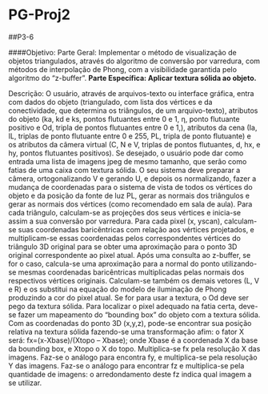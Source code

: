 # PG-Proj2
##P3-6

####Objetivo:
Parte Geral: Implementar o método de visualização de objetos triangulados, através do algoritmo de conversão por varredura, com métodos de interpolação de Phong, com a visibilidade garantida pelo algoritmo do “z-buffer”.
<b>Parte Específica: Aplicar textura sólida ao objeto.</b>

Descrição: O usuário, através de arquivos-texto ou interface gráfica, entra com dados do objeto (triangulado, com lista dos vértices e da conectividade, que determina os triângulos, de um arquivo-texto), atributos do objeto (ka, kd e ks, pontos flutuantes entre 0 e 1, η, ponto flutuante positivo e Od, tripla de pontos flutuantes entre 0 e 1,), atributos da cena (Ia, IL, triplas de ponto flutuante entre 0 e 255, PL, tripla de ponto flutuante) e os atributos da câmera virtual (C, N e V, triplas de pontos flutuantes, d, hx, e hy, pontos flutuantes positivos). Se desejado, o usuário pode dar como entrada uma lista de imagens jpeg de mesmo tamanho, que serão como fatias de uma caixa com textura sólida. O seu sistema deve preparar a câmera, ortogonalizando V e gerando U, e depois os normalizando, fazer a mudança de coordenadas para o sistema de vista de todos os vértices do objeto e da posição da fonte de luz PL, gerar as normais dos triângulos e gerar as normais dos vértices (como recomendado em sala de aula). Para cada triângulo, calculam-se as projeções dos seus vértices e inicia-se assim a sua conversão por varredura. Para cada pixel (x, yscan), calculam-se suas coordenadas baricêntricas com relação aos vértices projetados, e multiplicam-se essas coordenadas pelos correspondentes vértices do triângulo 3D original para se obter uma aproximação para o ponto 3D original correspondente ao pixel atual. Após uma consulta ao z-buffer, se for o caso, calcula-se uma aproximação para a normal do ponto utilizando-se mesmas coordenadas baricêntricas multiplicadas pelas normais dos respectivos vértices originais. Calculam-se também os demais vetores (L, V e R) e os substitui na equação do modelo de iluminação de Phong produzindo a cor do pixel atual. Se for para usar a textura, o Od deve ser pego da textura sólida. Para localizar o pixel adequado na fatia certa, deve-se fazer um mapeamento do “bounding box” do objeto com a textura sólida. Com as coordenadas do ponto 3D (x,y,z), pode-se encontrar sua posição relativa na textura sólida fazendo-se uma transformação afim: o fator X será: fx=(x-Xbase)/(Xtopo – Xbase); onde Xbase é a coordenada X da base da bounding box, e Xtopo o X do topo.  Multiplica-se fx pela resolução X das imagens. Faz-se o análogo para encontra fy, e multiplica-se pela resolução Y das imagens. Faz-se o análogo para encontrar fz e multiplica-se pela quantidade de imagens: o arredondamento deste fz indica qual imagem a se utilizar.
